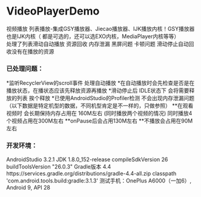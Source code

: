 # VideoPlayerDemo
视频播放 列表播放-集成GSY播放器、Jiecao播放器、IJK播放内核！GSY播放器也是IJK内核（ 都是可选的，还可以选EXO内核，MediaPlayer内核等等）   
处理了列表滑动自动播放 资源回收 内存泄漏 黑屏问题 卡顿问题 滑动停止自动回收没有在播放的资源

### 已处理问题：
*监听RecyclerView的scroll事件 处理自动播放
*在自动播放时会先检查是否是在播放状态，在播状态应该先释放资源再播放
*滑动停止后 IDLE状态下 会将需要释放的列表 挨个释放
*已使用AndroidStudio的Profiler检测 不会出现内存泄漏问题（以下数据是特定机型的数据，不同机型肯定是不一样的，只做参照）
  **在观看视频时  会长期保持内存占用在 160M左右 (同时播放两个视频的情况) 同时播放4个视频占用在300M左右
  **onPause后会占用130M左右
  **不播放会占用在90M左右
  
 ### 开发环境：
 AndroidStudio 3.2.1
 JDK 1.8.0_152-release
  compileSdkVersion 26
  buildToolsVersion "26.0.3"
 Gradle版本 4.4  https\://services.gradle.org/distributions/gradle-4.4-all.zip
 classpath 'com.android.tools.build:gradle:3.1.3'
 测试手机：OnePlus A6000（一加6）, Android 9, API 28
